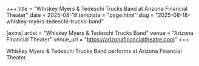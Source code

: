 +++
title = "Whiskey Myers & Tedeschi Trucks Band at Arizona Financial Theater"
date = 2025-08-18
template = "page.html"
slug = "2025-08-18-whiskey-myers-tedeschi-trucks-band"

[extra]
artist = "Whiskey Myers & Tedeschi Trucks Band"
venue = "Arizona Financial Theater"
venue_url = "https://arizonafinancialtheatre.com"
+++

Whiskey Myers & Tedeschi Trucks Band performs at Arizona Financial Theater.
